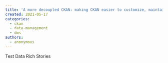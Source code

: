 ```yaml
---
title: 'A more decoupled CKAN: making CKAN easier to customize, maintain and extend'
created: 2021-05-17
categories:
  - ckan
  - data-management
  - dms
authors:
  - anonymous
---
```


Test Data Rich Stories
